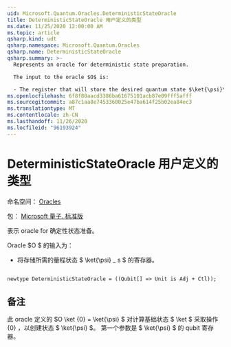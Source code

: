 ```yaml
---
uid: Microsoft.Quantum.Oracles.DeterministicStateOracle
title: DeterministicStateOracle 用户定义的类型
ms.date: 11/25/2020 12:00:00 AM
ms.topic: article
qsharp.kind: udt
qsharp.namespace: Microsoft.Quantum.Oracles
qsharp.name: DeterministicStateOracle
qsharp.summary: >-
  Represents an oracle for deterministic state preparation.

  The input to the oracle $O$ is:

  - The register that will store the desired quantum state $\ket{\psi}\_s$.
ms.openlocfilehash: 6f8f80aacd3386ba61675101acb87e09fff5afff
ms.sourcegitcommit: a87c1aa8e7453360025e47ba614f25b02ea84ec3
ms.translationtype: MT
ms.contentlocale: zh-CN
ms.lasthandoff: 11/26/2020
ms.locfileid: "96193924"
---
```

# <a name="deterministicstateoracle-user-defined-type"></a>DeterministicStateOracle 用户定义的类型

命名空间： [Oracles](xref:Microsoft.Quantum.Oracles)

包： [Microsoft 量子. 标准版](https://nuget.org/packages/Microsoft.Quantum.Standard)


表示 oracle for 确定性状态准备。

Oracle $O $ 的输入为：

- 将存储所需的量程状态 $ \ket{\psi} \_ s $ 的寄存器。

```qsharp

newtype DeterministicStateOracle = ((Qubit[] => Unit is Adj + Ctl));
```



## <a name="remarks"></a>备注

此 oracle 定义的 $O \ket {0} = \ket{\psi} $ 对计算基础状态 $ \ket $ 采取操作 {0} ，以创建状态 $ \ket{\psi} $。
第一个参数是 $ \ket{\psi} $ 的 qubit 寄存器。